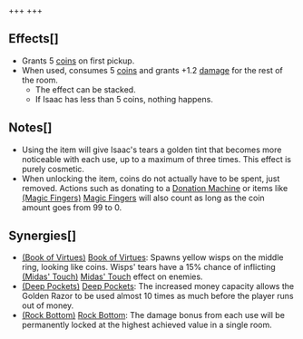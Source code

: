 +++
+++

Effects[]
---------


* Grants 5 [coins](/wiki/Coins "Coins") on first pickup.
* When used, consumes 5 [coins](/wiki/Coins "Coins") and grants +1.2 [damage](/wiki/Damage "Damage") for the rest of the room.
	+ The effect can be stacked.
	+ If Isaac has less than 5 coins, nothing happens.


Notes[]
-------


* Using the item will give Isaac's tears a golden tint that becomes more noticeable with each use, up to a maximum of three times. This effect is purely cosmetic.
* When unlocking the item, coins do not actually have to be spent, just removed. Actions such as donating to a [Donation Machine](/wiki/Donation_Machine "Donation Machine") or items like [(Magic Fingers)](/wiki/Magic_Fingers "Magic Fingers") [Magic Fingers](/wiki/Magic_Fingers "Magic Fingers") will also count as long as the coin amount goes from 99 to 0.


Synergies[]
-----------


* [(Book of Virtues)](/wiki/Book_of_Virtues "Book of Virtues") [Book of Virtues](/wiki/Book_of_Virtues "Book of Virtues"): Spawns yellow wisps on the middle ring, looking like coins. Wisps' tears have a 15% chance of inflicting [(Midas' Touch)](/wiki/Midas%27_Touch "Midas' Touch") [Midas' Touch](/wiki/Midas%27_Touch "Midas' Touch") effect on enemies.
* [(Deep Pockets)](/wiki/Deep_Pockets "Deep Pockets") [Deep Pockets](/wiki/Deep_Pockets "Deep Pockets"): The increased money capacity allows the Golden Razor to be used almost 10 times as much before the player runs out of money.
* [(Rock Bottom)](/wiki/Rock_Bottom "Rock Bottom") [Rock Bottom](/wiki/Rock_Bottom "Rock Bottom"): The damage bonus from each use will be permanently locked at the highest achieved value in a single room.


